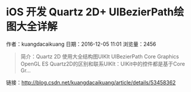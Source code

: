 # iOS 开发 Quartz 2D+ UIBezierPath绘图大全详解
作者：kuangdacaikuang
日期：2016-12-05 11:01
浏览量：2456
> 简介：Quartz 2D 使用大全结构图UIKIt UIBezierPath Core Graphics OpenGL ES Quartz2D的区别和联系UIKIt：UIKit中的控件都是基于Core Gr...

 链接：http://blog.csdn.net/kuangdacaikuang/article/details/53458362
